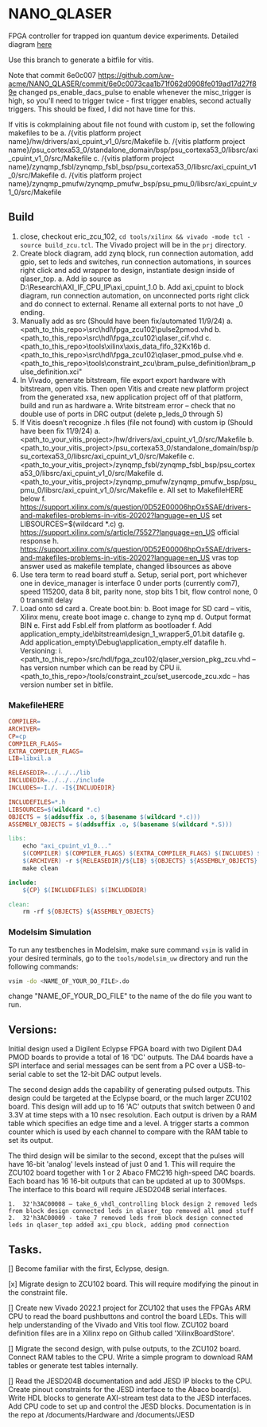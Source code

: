 # NANO_QLASER

FPGA controller for trapped ion quantum device experiments. Detailed diagram [here](https://github.com/uw-acme/NANO_QLASER/blob/eric_zcu_102/documents/Project-overview.pdf)

Use this branch to generate a bitfile for vitis. 

Note that commit 6e0c007 https://github.com/uw-acme/NANO_QLASER/commit/6e0c0073caa1b71f062d0908fe019ad17d27f89e changed ps_enable_dacs_pulse to enable whenever the misc_trigger is high, so you'll need to trigger twice - first trigger enables, second actually triggers. This should be fixed, I did not have time for this. 

If vitis is cokmplaining about file not found with custom ip, set the following makefiles to be 
a.	/{vitis platform project name}/hw/drivers/axi_cpuint_v1_0/src/Makefile
b.	/{vitis platform project name}/psu_cortexa53_0/standalone_domain/bsp/psu_cortexa53_0/libsrc/axi_cpuint_v1_0/src/Makefile
c.	/{vitis platform project name}/zynqmp_fsbl/zynqmp_fsbl_bsp/psu_cortexa53_0/libsrc/axi_cpuint_v1_0/src/Makefile
d.	/{vitis platform project name}/zynqmp_pmufw/zynqmp_pmufw_bsp/psu_pmu_0/libsrc/axi_cpuint_v1_0/src/Makefile

## Build
1.	close, checkout eric_zcu_102, `cd tools/xilinx && vivado -mode tcl -source build_zcu.tcl`. The Vivado project will be in the `prj` directory.
2.	Create block diagram, add zynq block, run connection automation, add gpio, set to leds and switches, run connection automations, in sources right click and add wrapper to design, instantiate design inside of qlaser_top. 
    a.	Add ip source as D:\Research\AXI_IF_CPU_IP\axi_cpuint_1.0
    b.	Add axi_cpuint to block diagram, run connection automation, on unconnected ports right click and do connect to external. Rename all external ports to not have _0 ending. 
3.	Manually add as src (Should have been fix/automated 11/9/24)
    a.	<path_to_this_repo>\src\hdl\fpga_zcu102\pulse2pmod.vhd
    b.	<path_to_this_repo>\src\hdl\fpga_zcu102\qlaser_cif.vhd
    c.	<path_to_this_repo>\tools\xilinx\axis_data_fifo_32Kx16b
    d.	<path_to_this_repo>\src\hdl\fpga_zcu102\qlaser_pmod_pulse.vhd
    e.	<path_to_this_repo>\tools\constraint_zcu\bram_pulse_definition\bram_pulse_definition.xci"
4.	In Vivado, generate bitstream, file export export hardware with bitstream, open vitis. Then open Vitis and create new platform project from the generated xsa, new application project off of that platform, build and run as hardware
    a.	Write bitstream error – check that no double use of ports in DRC output (delete p_leds_0 through 5)
5.	If Vitis doesn’t recognize .h files (file not found) with custom ip (Should have been fix 11/9/24)
    a.	<path_to_your_vitis_project>/hw/drivers/axi_cpuint_v1_0/src/Makefile
    b.	<path_to_your_vitis_project>/psu_cortexa53_0/standalone_domain/bsp/psu_cortexa53_0/libsrc/axi_cpuint_v1_0/src/Makefile
    c.	<path_to_your_vitis_project>/zynqmp_fsbl/zynqmp_fsbl_bsp/psu_cortexa53_0/libsrc/axi_cpuint_v1_0/src/Makefile
    d.	<path_to_your_vitis_project>/zynqmp_pmufw/zynqmp_pmufw_bsp/psu_pmu_0/libsrc/axi_cpuint_v1_0/src/Makefile
    e.	All set to MakefileHERE below
    f.	https://support.xilinx.com/s/question/0D52E00006hpOx5SAE/drivers-and-makefiles-problems-in-vitis-20202?language=en_US set LIBSOURCES=$(wildcard *.c)
    g.	https://support.xilinx.com/s/article/75527?language=en_US official response
    h.	https://support.xilinx.com/s/question/0D52E00006hpOx5SAE/drivers-and-makefiles-problems-in-vitis-20202?language=en_US vras top answer used as makefile template, changed libsources as above
6.	Use tera term to read board stuff 
    a.	Setup, serial port, port whichever one in device_manager is interface 0 under ports (currently com7), speed 115200, data 8 bit, parity none, stop bits 1 bit, flow control none, 0 0 transmit delay
7.	Load onto sd card 
    a.	Create boot.bin:
    b.	Boot image for SD card – vitis, Xilinx menu, create boot image 
    c.	change to zynq mp 
    d.	Output format BIN
    e.	First add Fsbl.elf from platform as bootloader 
    f.	Add application_empty\_ide\bitstream\design_1_wrapper5_01.bit datafile 
    g.	Add application_empty\Debug\application_empty.elf datafile
    h.	Versioning: 
        i.	<path_to_this_repo>/src/hdl/fpga_zcu102/qlaser_version_pkg_zcu.vhd – has version number which can be read by CPU
        ii.	<path_to_this_repo>/tools/constraint_zcu/set_usercode_zcu.xdc – has version number set in bitfile.
### MakefileHERE
```makefile
COMPILER=
ARCHIVER=
CP=cp
COMPILER_FLAGS=
EXTRA_COMPILER_FLAGS=
LIB=libxil.a

RELEASEDIR=../../../lib
INCLUDEDIR=../../../include
INCLUDES=-I./. -I${INCLUDEDIR}

INCLUDEFILES=*.h
LIBSOURCES=$(wildcard *.c)
OBJECTS = $(addsuffix .o, $(basename $(wildcard *.c)))
ASSEMBLY_OBJECTS = $(addsuffix .o, $(basename $(wildcard *.S)))

libs:
	echo "axi_cpuint_v1_0..."
	$(COMPILER) $(COMPILER_FLAGS) $(EXTRA_COMPILER_FLAGS) $(INCLUDES) $(LIBSOURCES)
	$(ARCHIVER) -r ${RELEASEDIR}/${LIB} ${OBJECTS} ${ASSEMBLY_OBJECTS}
	make clean

include:
	${CP} $(INCLUDEFILES) $(INCLUDEDIR)

clean:
	rm -rf ${OBJECTS} ${ASSEMBLY_OBJECTS}
```

### Modelsim Simulation

To run any testbenches in Modelsim, make sure command `vsim` is valid in your desired terminals, go to the `tools/modelsim_uw` directory and run the following commands:

```bash
vsim -do <NAME_OF_YOUR_DO_FILE>.do
```
change "NAME_OF_YOUR_DO_FILE" to the name of the do file you want to run.

## Versions:

Initial design used a Digilent Eclypse FPGA board with two Digilent DA4 PMOD boards to provide a total of 16 'DC' outputs. The DA4 boards have a SPI interface and serial messages can be sent from a PC over a USB-to-serial cable to set the 12-bit DAC output levels.

The second design adds the capability of generating pulsed outputs. This design could be targeted at the Eclypse board, or the much larger ZCU102 board.
This design will add up to 16 'AC' outputs that switch between 0 and 3.3V at time steps with a 10 nsec resolution. Each output is driven by a RAM table which specifies an edge time and a level. A trigger starts a common counter which is used by each channel to compare with the RAM table to set its output. 

The third design will be similar to the second, except that the pulses will have 16-bit 'analog' levels instead of just 0 and 1. This will require the ZCU102 board together with 1 or 2 Abaco FMC216 high-speed DAC boards. Each board has 16 16-bit outputs that can be updated at up to 300Msps. The interface to this board will require JESD204B serial interfaces.

    1.	32'h3AC00008 – take_6_vhdl_controlling block design 2 removed leds from block design connected leds in qlaser_top removed all pmod stuff
    2.	32'h3AC00009 - take_7 removed leds from block design connected leds in qlaser_top added axi_cpu block, adding pmod connection

## Tasks.
[] Become familiar with the first, Eclypse, design.
   
[x] Migrate design to ZCU102 board. This will require modifying the pinout in the constraint file.
    
[] Create new Vivado 2022.1 project for ZCU102 that uses the FPGAs ARM CPU to read the board pushbuttons and control the board LEDs. This will help understanding of the Vivado and Vitis tool flow. ZCU102 board definition files are in a Xilinx repo on Github called 'XilinxBoardStore'.
   
[] Migrate the second design, with pulse outputs, to the ZCU102 board. Connect RAM tables to the CPU. Write a simple program to download RAM tables or generate test tables internally.

[] Read the JESD204B documentation and add JESD IP blocks to the CPU. Create pinout constraints for the JESD interface to the Abaco board(s). Write HDL blocks to generate AXI-stream test data to the JESD interfaces. Add CPU code to set up and control the JESD blocks. Documentation is in the repo at /documents/Hardware and /documents/JESD 
